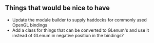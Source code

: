 Things that would be nice to have
---------------------------------

* Update the module builder to supply haddocks for commonly used OpenGL bindings
* Add a class for things that can be converted to GLenum's and use it instead of GLenum in negative position in the bindings?

